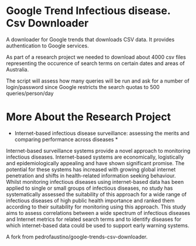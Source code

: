 Google Trend Infectious disease. Csv Downloader  
===============================================

A downloader for Google trends that downloads CSV data. It provides authentication to Google services.

As part of a research project we needed to download about 4000 csv files representing the occurence of search terms on certain dates and areas of Australia.

The script will assess how many queries will be run and ask for a number of login/password since Google restricts the search quotas to 500 queries/person/day


More About the Research Project
===============================

* Internet-based infectious disease surveillance: assessing the merits and comparing performance across diseases *

Internet-based surveillance systems provide a novel approach to monitoring infectious diseases. Internet-based systems are economically, logistically and epidemiologically appealing and have shown significant promise. The potential for these systems has increased with growing global internet penetration and shifts in health-related information seeking behaviour. Whilst monitoring infectious diseases using internet-based data has been applied to single or small groups of infectious diseases, no study has systematically assessed the suitability of this approach for a wide range of infectious diseases of high public health importance and ranked them according to their suitability for monitoring using this approach. This study aims to assess correlations between a wide spectrum of infectious diseases and Internet metrics for related search terms and to identify diseases for which internet-based data could be used to support early warning systems.


A fork from pedrofaustino/google-trends-csv-downloader.

